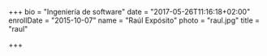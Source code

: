 +++
bio = "Ingeniería de software"
date = "2017-05-26T11:16:18+02:00"
enrollDate = "2015-10-07"
name = "Raúl Expósito"
photo = "raul.jpg"
title = "raul"

+++

